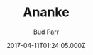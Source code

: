 ---
title: Ananke
github: https://github.com/theNewDynamic/gohugo-theme-ananke
demo: https://gohugo-ananke-theme-demo.netlify.com/
author: Bud Parr
thumbnail: themes/hugo-gohugo-theme-ananke.jpg
ssg:
  - Hugo
cms:
  - Markdown
date: 2017-04-11T01:24:05.000Z
description: 'Ananke: A theme for Hugo Sites'
draft: false
publish_date: '2017-04-11T01:24:05Z'
update_date: '2022-06-10T19:36:57Z'
github_star: 789
github_fork: 865
---